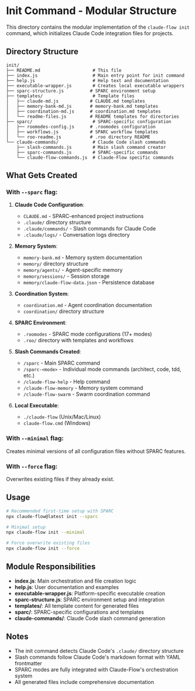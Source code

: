 # Init Command - Modular Structure

This directory contains the modular implementation of the `claude-flow init` command, which initializes Claude Code integration files for projects.

## Directory Structure

```
init/
├── README.md                    # This file
├── index.js                     # Main entry point for init command
├── help.js                      # Help text and documentation
├── executable-wrapper.js        # Creates local executable wrappers
├── sparc-structure.js          # SPARC environment setup
├── templates/                   # Template files
│   ├── claude-md.js            # CLAUDE.md templates
│   ├── memory-bank-md.js       # memory-bank.md templates
│   ├── coordination-md.js      # coordination.md templates
│   └── readme-files.js         # README templates for directories
├── sparc/                       # SPARC-specific configuration
│   ├── roomodes-config.js      # .roomodes configuration
│   ├── workflows.js            # SPARC workflow templates
│   └── roo-readme.js           # .roo directory README
└── claude-commands/             # Claude Code slash commands
    ├── slash-commands.js        # Main slash command creator
    ├── sparc-commands.js        # SPARC-specific commands
    └── claude-flow-commands.js  # Claude-Flow specific commands
```

## What Gets Created

### With `--sparc` flag:

1. **Claude Code Configuration**:

   - `CLAUDE.md` - SPARC-enhanced project instructions
   - `.claude/` directory structure
   - `.claude/commands/` - Slash commands for Claude Code
   - `.claude/logs/` - Conversation logs directory

2. **Memory System**:

   - `memory-bank.md` - Memory system documentation
   - `memory/` directory structure
   - `memory/agents/` - Agent-specific memory
   - `memory/sessions/` - Session storage
   - `memory/claude-flow-data.json` - Persistence database

3. **Coordination System**:

   - `coordination.md` - Agent coordination documentation
   - `coordination/` directory structure

4. **SPARC Environment**:

   - `.roomodes` - SPARC mode configurations (17+ modes)
   - `.roo/` directory with templates and workflows

5. **Slash Commands Created**:

   - `/sparc` - Main SPARC command
   - `/sparc-<mode>` - Individual mode commands (architect, code, tdd, etc.)
   - `/claude-flow-help` - Help command
   - `/claude-flow-memory` - Memory system command
   - `/claude-flow-swarm` - Swarm coordination command

6. **Local Executable**:
   - `./claude-flow` (Unix/Mac/Linux)
   - `claude-flow.cmd` (Windows)

### With `--minimal` flag:

Creates minimal versions of all configuration files without SPARC features.

### With `--force` flag:

Overwrites existing files if they already exist.

## Usage

```bash
# Recommended first-time setup with SPARC
npx claude-flow@latest init --sparc

# Minimal setup
npx claude-flow init --minimal

# Force overwrite existing files
npx claude-flow init --force
```

## Module Responsibilities

- **index.js**: Main orchestration and file creation logic
- **help.js**: User documentation and examples
- **executable-wrapper.js**: Platform-specific executable creation
- **sparc-structure.js**: SPARC environment setup and integration
- **templates/**: All template content for generated files
- **sparc/**: SPARC-specific configurations and templates
- **claude-commands/**: Claude Code slash command generation

## Notes

- The init command detects Claude Code's `.claude/` directory structure
- Slash commands follow Claude Code's markdown format with YAML frontmatter
- SPARC modes are fully integrated with Claude-Flow's orchestration system
- All generated files include comprehensive documentation
